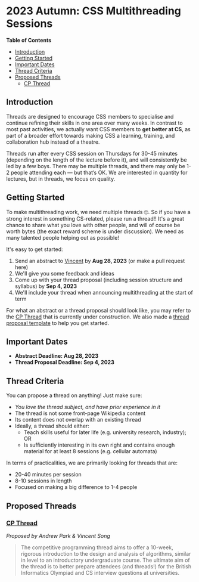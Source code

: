 # 2023 Autumn: CSS Multithreading Sessions

**Table of Contents**
* [Introduction](#introduction)
* [Getting Started](#getting-started)
* [Important Dates](#important-dates)
* [Thread Criteria](#thread-criteria)
* [Proposed Threads](#proposed-threads)
    * [CP Thread](#cp-thread)

## Introduction

Threads are designed to encourage CSS members to specialise and continue refining their skills in one area over many weeks. In contrast to most past activities, we actually want CSS members to **get better at CS**, as part of a broader effort towards making CSS a learning, training, and collaboration hub instead of a theatre. 

Threads run after every CSS session on Thursdays for 30-45 minutes (depending on the length of the lecture before it), and will consistently be led by a few boys. There may be multiple threads, and there may only be 1-2 people attending each — but that’s OK. We are interested in quantity for lectures, but in threads, we focus on quality.

## Getting Started

To make multithreading work, we need multiple threads 🙄. So if you have a strong interest in something CS-related, please run a thread!! It's a great chance to share what you love with other people, and will of course be worth bytes (the exact reward scheme is under discussion). We need as many talented people helping out as possible!

It's easy to get started:
1. Send an abstract to [Vincent](mailto:19songy@harrowschool.org.uk) by **Aug 28, 2023** (or make a pull request here)
2. We'll give you some feedback and ideas
3. Come up with your thread proposal (including session structure and syllabus) by **Sep 4, 2023**
4. We'll include your thread when announcing multithreading at the start of term

For what an abstract or a thread proposal should look like, you may refer to the [CP Thread](cp/README.md) that is currently under construction. We also made a [thread proposal template](thread-proposal-template.md) to help you get started.

## Important Dates

- **Abstract Deadline: Aug 28, 2023**
- **Thread Proposal Deadline: Sep 4, 2023**

## Thread Criteria

You can propose a thread on anything! Just make sure:

- *You love the thread subject, and have prior experience in it*
- The thread is not some front-page Wikipedia content
- Its content does not overlap with an existing thread
- Ideally, a thread should either:
    - Teach skills useful for later life (e.g. university research, industry); OR
    - Is sufficiently interesting in its own right and contains enough material for at least 8 sessions (e.g. cellular automata)

In terms of practicalities, we are primarily looking for threads that are:

- 20-40 minutes per session
- 8-10 sessions in length
- Focused on making a big difference to 1-4 people

## Proposed Threads

### [CP Thread](cp/README.md)
_Proposed by Andrew Park & Vincent Song_

> The competitive programming thread aims to offer a 10-week, rigorous introduction to the design and analysis of algorithms, similar in level to an introductory undergraduate course. The ultimate aim of the thread is to better prepare attendees (and threads!) for the British Informatics Olympiad and CS interview questions at universities.
